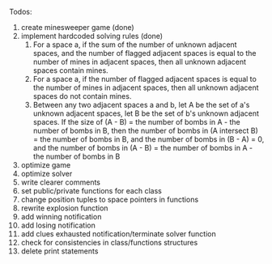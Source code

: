 Todos:

1. create minesweeper game (done)
2. implement hardcoded solving rules (done)
   1. For a space a, if the sum of the number of unknown adjacent spaces, and the number of flagged adjacent spaces is equal to the number of mines in adjacent spaces, then
      all unknown adjacent spaces contain mines.
   2. For a space a, if the number of flagged adjacent spaces is equal to the number of mines in adjacent spaces, then
      all unknown adjacent spaces do not contain mines.
   3. Between any two adjacent spaces a and b, let A be the set of a's unknown adjacent spaces, let B be the set of b's unknown adjacent spaces. If the size of (A - B) = the number of bombs in A - the number of bombs in B, then
      the number of bombs in (A intersect B) = the number of bombs in B, and
      the number of bombs in (B - A) = 0, and
      the number of bombs in (A - B) = the number of bombs in A - the number of bombs in B
3. optimize game
4. optimize solver
5. write clearer comments
6. set public/private functions for each class
7. change position tuples to space pointers in functions
8. rewrite explosion function
9. add winning notification
10. add losing notification
11. add clues exhausted notification/terminate solver function
12. check for consistencies in class/functions structures
13. delete print statements

